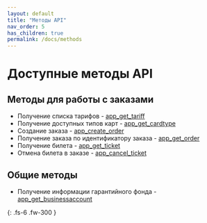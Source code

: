 ```yaml
---
layout: default
title: "Методы API"
nav_order: 5
has_children: true
permalink: /docs/methods
---
```


# Доступные методы API

## Методы для работы с заказами

- Получение списка тарифов - [app_get_tariff](/docs/methods/app_get_tariff/)
- Получение доступных типов карт - [app_get_cardtype](/docs/methods/app_get_cardtype/)
- Создание заказа - [app_create_order](/docs/methods/app_create_order/)
- Получение заказа по идентификатору заказа - [app_get_order](/docs/methods/app_get_order/)
- Получение билета - [app_get_ticket](/docs/methods/app_get_ticket/)
- Отмена билета в заказе - [app_cancel_ticket](/docs/methods/app_cancel_ticket/)

## Общие методы

- Получение информации гарантийного фонда - [app_get_businessaccount](/docs/methods/app_get_businessaccount/)

{: .fs-6 .fw-300 }
